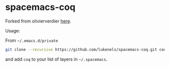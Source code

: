 # spacemacs-coq

Forked from olivierverdier [here](https://github.com/olivierverdier/spacemacs-coq). 

Usage:

From `~/.emacs.d/private`

```sh
git clone --recursive https://github.com/lukenels/spacemacs-coq.git coq
```

and add `coq` to your list of layers in `~/.spacemacs`.


